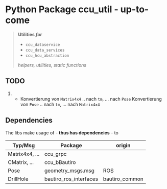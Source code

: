 # Python Package ccu_util - up-to-come

> **Utilities _for_**
>
> - `ccu_dataservice`
> - `ccu_data_services`
> - `ccu_hcu_abstraction`
>
> _helpers, utilities, static functions_

## TODO

1. - Konvertierung von `Matrix4x4` .. nach `tm`, ... nach `Pose`
     Konvertierung von `Pose`      .. nach `tm`, ... nach `Matrix4x4`

## Dependencies

The libs make usage of - **thus has dependencies** - to

| Typ/Msg           | Package                | origin           |
|------------------ |----------------------- |----------------- |
| Matrix4x4, ...    | ccu_grpc               |                  |
| CMatrix, ...      | ccu_bBautiro           |                  |
| Pose              | geometry_msgs.msg      | ROS              |
| DrillHole         | bautiro_ros_interfaces | bautiro_common   |
